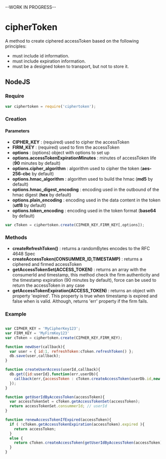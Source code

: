 --WORK IN PROGRESS--

cipherToken
===========

A method to create ciphered accessToken based on the following principles:
* must include id information.
* must include expiration information.
* must be a designed token to transport, but not to store it.

## NodeJS


### Require

```js
var ciphertoken = require('ciphertoken');
```

### Creation

#### Parameters
- __CIPHER_KEY__ : (required) used to cipher the accessToken
- __FIRM_KEY__ : (required) used to firm the accessToken
- __options__ : (options) object with options to set up
- __options.accessTokenExpirationMinutes__ : minutes of accessToken life (__90__ minutes by default)
- __options.cipher_algorithm__ : algorithm used to cipher the token (__aes-256-cbc__ by default)
- __options.hmac_algorithm__ : algorithm used to build the hmac (__md5__ by default)
- __options.hmac_digest_encoding__ : encoding used in the outbound of the hmac digest (__hex__ by default)
- __options.plain_encoding__ : encoding used in the data content in the token (__utf8__ by default)
- __options.token_encoding__ : encoding used in the token format (__base64__ by default)

```js
var cToken = ciphertoken.create(CIPHER_KEY,FIRM_KEY[,options]);
```

### Methods
- __createRefreshToken()__ : returns a randomBytes encodes to the RFC 4648 Spec
- __createAccessToken(CONSUMMER_ID,TIMESTAMP)__ : returns a ciphered and firmed accessToken
- __getAccessTokenSet(ACCESS_TOKEN)__ : returns an array with the consumerId and timestamp, this method check the firm authenticity and the timestamp expiration (90 minutes by default), force can be used to return the accessToken in any case
- __getAccessTokenExpiration(ACCESS_TOKEN)__ : returns an object with property 'expired'. This property is true when timestamp is expired and false when is valid. Although, returns 'err' property if the firm fails.


### Example

```js

var CIPHER_KEY = 'MyCipherKey123';
var FIRM_KEY = 'MyFirmKey123'
var cToken = ciphertoken.create(CIPHER_KEY,FIRM_KEY);

function newUser(callback){
  var user = { id:1, refreshToken:cToken.refreshToken() };
  db.save(user,callback);
}

function createUserAccess(userId,callback){
  db.get({id:userId},function(err,userDb){
    callback(err,{accessToken : cToken.createAccessToken(userDb.id,new Date().getTime()) );
  });
}

function getUserIdByAccessToken(accessToken){
  var accessTokenSet = cToken.getAccessTokenSet(accessToken);
  return accessTokenSet.consummerId; // userId
}

function renewAccessTokenIfExpired(accessToken){
  if ( !cToken.getAccessTokenExpiration(accessToken).expired ){
    return accessToken; 
  }
  else {
    return cToken.createAccessToken(getUserIdByAccessToken(accessToken),new Date().getTime())
  }
}

```







